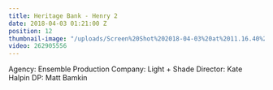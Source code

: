 ```yaml
---
title: Heritage Bank - Henry 2
date: 2018-04-03 01:21:00 Z
position: 12
thumbnail-image: "/uploads/Screen%20Shot%202018-04-03%20at%2011.16.40%20am.png"
video: 262905556
---
```


Agency: Ensemble
Production Company: Light + Shade
Director: Kate Halpin
DP: Matt Bamkin